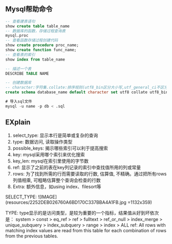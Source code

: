 ## Mysql帮助命令
```sql
-- 查看建表语句
show create table table_name
-- 数据库的函数，存储过程查询表
mysql.proc
-- 查看函数存储过程创建代码
show create procedure proc_name;
show create function func_name;
-- 查看表的索引
show index from table_name

-- 描述一个表
DESCRIBE TABLE NAME

-- 创建数据库
-- character:字符集.collate:排序规则(utf8_bin区分大小写,utf_general_ci不区分大小写)
create schema database_name default character set utf8 collate utf8_bin

# 导入sql文件
mysql -u name -p db < .sql
```


## EXplain
1. select_type: 显示本行是简单或复杂的查询
2. type: 数据访问, 读取操作类型
3. possible_keys: 揭示哪些索引可以利于提高搜索
4. key: mysql采用哪个索引来优化搜索
5. key_len: mysql在索引里使用的字节数
6. ref: 显示了之前的表在key列记录的索引中查找值所用的列或常量
7. rows: 为了找到所需的行而需要读取的行数, 估算值, 不精确。通过把所有rows列值相乘, 可粗略估算整个查询会检查的行数
8. Extra: 额外信息，如using index、filesort等

SELECT_TYPE:
![IMAGE](resources/2252DEB026760A6BD170C337BBA4A1FB.jpg =1132x359)

TYPE:
type显示的是访问类型，是较为重要的一个指标，结果值从好到坏依次是：
system > const > eq_ref > ref > fulltext > ref_or_null > index_merge > unique_subquery > index_subquery > range > index > ALL
ref: All rows with matching index values are read from this table for each combination of rows from the previous tables.